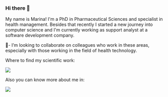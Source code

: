 ### Hi there 👋

</h4>My name is Marina! I'm a PhD in Pharmaceutical Sciences and specialist in health management. </h4>
</h4>Besides that recently I started a new journey into computer science and I'm currently working as support analyst at a software development company.</h4>

👀- I’m looking to collaborate on colleagues who work in these areas, especially with those working in the field of health technology.

Where to find my scientific work:

<a href="https://www.researchgate.net/profile/Marina-Antunes-4" target="_blank"><img src="https://img.shields.io/badge/Research-Gate-9cf)" target="_blank"></a>

Also you can know more about me in:

 <a href="https://www.linkedin.com/in/marina-masetto-antunes-2a6086a3/" target="_blank"><img src="https://img.shields.io/badge/-LinkedIn-%230077B5?style=for-the-badge&logo=linkedin&logoColor=white" target="_blank"></a>



